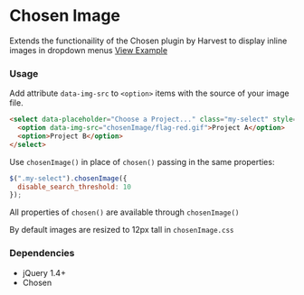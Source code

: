 # Chosen Image

Extends the functionaility of the Chosen plugin by Harvest to display inline images in dropdown menus
[View Example](http://djgrant.github.com/chosen-image/)

### Usage

Add attribute `data-img-src` to `<option>` items with the source of your image file.

```html
<select data-placeholder="Choose a Project..." class="my-select" style="width:350px;" tabindex="2">
  <option data-img-src="chosenImage/flag-red.gif">Project A</option> 
  <option>Project B</option> 
</select>
```

Use `chosenImage()` in place of `chosen()` passing in the same properties:

```js
$(".my-select").chosenImage({
  disable_search_threshold: 10 
});
```

All properties of `chosen()` are available through `chosenImage()`

By default images are resized to 12px tall in `chosenImage.css`
  
### Dependencies

- jQuery 1.4+
- Chosen